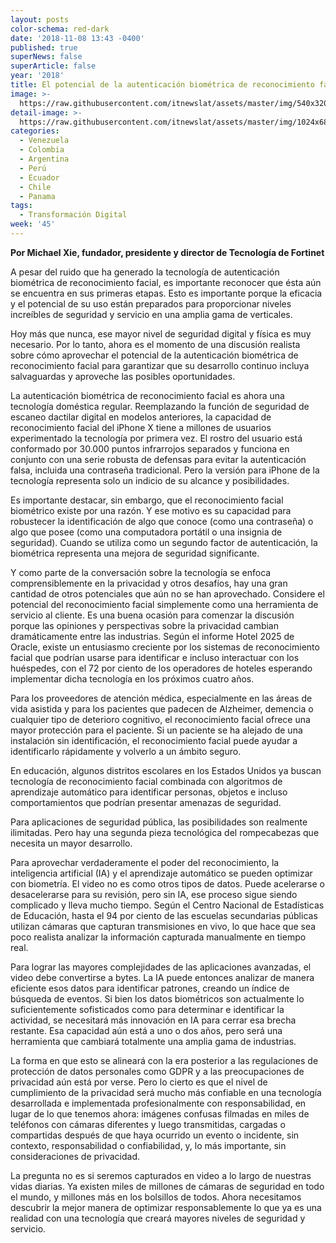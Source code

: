 ```yaml
---
layout: posts
color-schema: red-dark
date: '2018-11-08 13:43 -0400'
published: true
superNews: false
superArticle: false
year: '2018'
title: El potencial de la autenticación biométrica de reconocimiento facial
image: >-
  https://raw.githubusercontent.com/itnewslat/assets/master/img/540x320/Michael-xie-p.jpg
detail-image: >-
  https://raw.githubusercontent.com/itnewslat/assets/master/img/1024x680/Michael-xie-g.jpg
categories:
  - Venezuela
  - Colombia
  - Argentina
  - Perú
  - Ecuador
  - Chile
  - Panama
tags:
  - Transformación Digital
week: '45'
---
```

**Por Michael Xie, fundador, presidente y director de Tecnología de Fortinet**

A pesar del ruido que ha generado la tecnología de autenticación biométrica de reconocimiento facial, es importante reconocer que ésta aún se encuentra en sus primeras etapas. Esto es importante porque la eficacia y el potencial de su uso están preparados para proporcionar niveles increíbles de seguridad y servicio en una amplia gama de verticales.

Hoy más que nunca, ese mayor nivel de seguridad digital y física es muy necesario. Por lo tanto, ahora es el momento de una discusión realista sobre cómo aprovechar el potencial de la autenticación biométrica de reconocimiento facial para garantizar que su desarrollo continuo incluya salvaguardas y aproveche las posibles oportunidades. 

La autenticación biométrica de reconocimiento facial es ahora una tecnología doméstica regular. Reemplazando la función de seguridad de escaneo dactilar digital en modelos anteriores, la capacidad de reconocimiento facial del iPhone X tiene a millones de usuarios experimentado la tecnología por primera vez. El rostro del usuario está conformado por 30.000 puntos infrarrojos separados y funciona en conjunto con una serie robusta de defensas para evitar la autenticación falsa, incluida una contraseña tradicional. Pero la versión para iPhone de la tecnología representa solo un indicio de su alcance y posibilidades. 

Es importante destacar, sin embargo, que el reconocimiento facial biométrico existe por una razón. Y ese motivo es su capacidad para robustecer la identificación de algo que conoce (como una contraseña) o algo que posee (como una computadora portátil o una insignia de seguridad). Cuando se utiliza como un segundo factor de autenticación, la biométrica representa una mejora de seguridad significante. 

Y como parte de la conversación sobre la tecnología se enfoca comprensiblemente en la privacidad y otros desafíos, hay una gran cantidad de otros potenciales que aún no se han aprovechado. Considere el potencial del reconocimiento facial simplemente como una herramienta de servicio al cliente. Es una buena ocasión para comenzar la discusión porque las opiniones y perspectivas sobre la privacidad cambian dramáticamente entre las industrias. 
Según el informe Hotel 2025 de Oracle, existe un entusiasmo creciente por los sistemas de reconocimiento facial que podrían usarse para identificar e incluso interactuar con los huéspedes, con el 72 por ciento de los operadores de hoteles esperando implementar dicha tecnología en los próximos cuatro años. 

Para los proveedores de atención médica, especialmente en las áreas de vida asistida y para los pacientes que padecen de Alzheimer, demencia o cualquier tipo de deterioro cognitivo, el reconocimiento facial ofrece una mayor protección para el paciente. Si un paciente se ha alejado de una instalación sin identificación, el reconocimiento facial puede ayudar a identificarlo rápidamente y volverlo a un ámbito seguro.

En educación, algunos distritos escolares en los Estados Unidos ya buscan tecnología de reconocimiento facial combinada con algoritmos de aprendizaje automático para identificar personas, objetos e incluso comportamientos que podrían presentar amenazas de seguridad. 

Para aplicaciones de seguridad pública, las posibilidades son realmente ilimitadas. Pero hay una segunda pieza tecnológica del rompecabezas que necesita un mayor desarrollo. 

Para aprovechar verdaderamente el poder del reconocimiento, la inteligencia artificial (IA) y el aprendizaje automático se pueden optimizar con biometría. El video no es como otros tipos de datos. Puede acelerarse o desacelerarse para su revisión, pero sin IA, ese proceso sigue siendo complicado y lleva mucho tiempo. Según el Centro Nacional de Estadísticas de Educación, hasta el 94 por ciento de las escuelas secundarias públicas utilizan cámaras que capturan transmisiones en vivo, lo que hace que sea poco realista analizar la información capturada manualmente en tiempo real. 

Para lograr las mayores complejidades de las aplicaciones avanzadas, el video debe convertirse a bytes. La IA puede entonces analizar de manera eficiente esos datos para identificar patrones, creando un índice de búsqueda de eventos. Si bien los datos biométricos son actualmente lo suficientemente sofisticados como para determinar e identificar la actividad, se necesitará más innovación en IA para cerrar esa brecha restante. Esa capacidad aún está a uno o dos años, pero será una herramienta que cambiará totalmente una amplia gama de industrias. 

La forma en que esto se alineará con la era posterior a las regulaciones de protección de datos personales como GDPR y a las preocupaciones de privacidad aún está por verse. Pero lo cierto es que el nivel de cumplimiento de la privacidad será mucho más confiable en una tecnología desarrollada e implementada profesionalmente con responsabilidad, en lugar de lo que tenemos ahora: imágenes confusas filmadas en miles de teléfonos con cámaras diferentes y luego transmitidas, cargadas o compartidas después de que haya ocurrido un evento o incidente, sin contexto, responsabilidad o confiabilidad, y, lo más importante, sin consideraciones de privacidad. 

La pregunta no es si seremos capturados en video a lo largo de nuestras vidas diarias. Ya existen miles de millones de cámaras de seguridad en todo el mundo, y millones más en los bolsillos de todos. Ahora necesitamos descubrir la mejor manera de optimizar responsablemente lo que ya es una realidad con una tecnología que creará mayores niveles de seguridad y servicio. 
